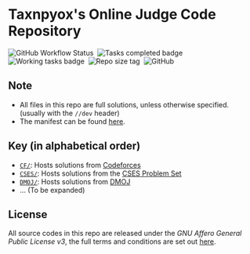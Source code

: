 # Taxnpyox's Online Judge Code Repository
![GitHub Workflow Status](https://img.shields.io/github/workflow/status/tanxpyox/oj/Task%20Census/master?label=Task%20Census&logo=github&style=for-the-badge)&nbsp;
![Tasks completed badge](https://img.shields.io/endpoint?color=yellow&label=Completed&style=for-the-badge&url=https%3A%2F%2Fraw.githubusercontent.com%2Ftanxpyox%2Foj%2Fmanifest%2Fcompleted.json)&nbsp;
![Working tasks badge](https://img.shields.io/endpoint?label=In%20Progress&style=for-the-badge&url=https%3A%2F%2Fraw.githubusercontent.com%2Ftanxpyox%2Foj%2Fmanifest%2Fip.json)&nbsp;
![Repo size tag](https://img.shields.io/github/languages/code-size/tanxpyox/oj?color=purple&style=for-the-badge)&nbsp;
![GitHub](https://img.shields.io/github/license/tanxpyox/oj?style=for-the-badge)

## Note
* All files in this repo are full solutions, unless otherwise specified. (usually with the `//dev` header)
* The manifest can be found [here](https://github.com/tanxpyox/oj/blob/manifest/manifest.yml).

## Key (in alphabetical order)
* [`CF/`](CF/): Hosts solutions from [Codeforces](https://codeforces.com)
* [`CSES/`](CSES/): Hosts solutions from the [CSES Problem Set](https://cses.fi/problemset/list/)
* [`DMOJ/`](DMOJ/): Hosts solutions from [DMOJ](https://dmoj.ca)
* ... (To be expanded)

## License
All source codes in this repo are released under the *GNU Affero General Public License v3*, the full terms and conditions are set out [here](LICENSE).
